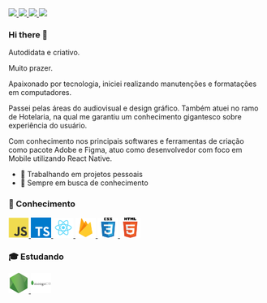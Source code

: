 <a href="https://www.linkedin.com/in/ovictorfonseca" alt="linkedin" target="_blank">
<img src="https://img.shields.io/badge/LinkedIn-%230077B5.svg?&style=flat-square&logo=linkedin&logoColor=white">
</a>

<a href="https://github.com/<ofonsecavictor>" alt="github" target="_blank">
<img src="https://img.shields.io/badge/GitHub-000000?&style=flat-square&logo=GitHub&logoColor=white">
</a>

<a href="https://wa.me/<+5512982770919>" alt="WhatsApp" target="_blank">
<img src="https://img.shields.io/badge/-WhatsApp-25d366?style=flat-square&labelColor=25d366&logo=whatsapp&logoColor=white&link=https://wa.me/<SEUNUMERO>"/>
</a>

<a href="mailto:<contatovictorfonseca@gmail.com>" alt="gmail" target="_blank">
<img src="https://img.shields.io/badge/-Gmail-FF0000?style=flat-square&labelColor=FF0000&logo=gmail&logoColor=white&link=mailto:<SEUEMAIL>" />
</a>

### Hi there 👋

Autodidata e criativo. 

Muito prazer. 

Apaixonado por tecnologia, iniciei realizando manutenções e formatações em computadores. 

Passei pelas áreas do audiovisual e design gráfico. 
Também atuei no ramo de Hotelaria, na qual me garantiu um conhecimento gigantesco sobre experiência do usuário. 

Com conhecimento nos principais softwares e ferramentas de criação como pacote Adobe e Figma, atuo como desenvolvedor com foco em Mobile utilizando React Native.

- 🔭 Trabalhando em projetos pessoais
- 🧠 Sempre em busca de conhecimento


### 🧠 Conhecimento
<a href="" target="_blank"> 
<img src="https://raw.githubusercontent.com/devicons/devicon/master/icons/javascript/javascript-original.svg" alt="javascript" width="40" height="40"/> 
</a>

<a href="" target="_blank"> 
<img src="https://raw.githubusercontent.com/github/explore/80688e429a7d4ef2fca1e82350fe8e3517d3494d/topics/typescript/typescript.png" alt="javascript" width="40" height="40"/> 
</a>

<a href="" target="_blank"> 
<img src="https://raw.githubusercontent.com/github/explore/80688e429a7d4ef2fca1e82350fe8e3517d3494d/topics/react/react.png" alt="javascript" width="40" height="40"/> 
</a>

<a href="" target="_blank"> 
<img src="https://raw.githubusercontent.com/github/explore/80688e429a7d4ef2fca1e82350fe8e3517d3494d/topics/firebase/firebase.png" alt="firebase" width="40" height="40"/> 
</a>

<a href="" target="_blank"> 
<img src="https://raw.githubusercontent.com/github/explore/80688e429a7d4ef2fca1e82350fe8e3517d3494d/topics/css/css.png" alt="css" width="40" height="40"/> 
</a>

<a href="" target="_blank"> 
<img src="https://raw.githubusercontent.com/github/explore/80688e429a7d4ef2fca1e82350fe8e3517d3494d/topics/html/html.png" alt="javascript" width="40" height="40"/> 
</a>


### 🎓 Estudando

<a href="" target="_blank"> 
<img src="https://raw.githubusercontent.com/github/explore/80688e429a7d4ef2fca1e82350fe8e3517d3494d/topics/nodejs/nodejs.png" alt="javascript" width="40" height="40"/> 
</a>


<a href="" target="_blank"> 
<img src="https://raw.githubusercontent.com/github/explore/80688e429a7d4ef2fca1e82350fe8e3517d3494d/topics/mongoDB/mongoDB.png" alt="javascript" width="40" height="40"/> 
</a>





